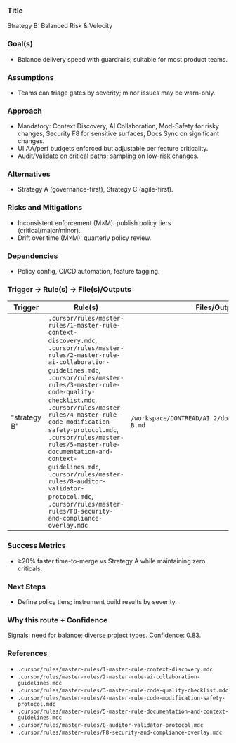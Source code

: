 ### Title
Strategy B: Balanced Risk & Velocity

### Goal(s)
- Balance delivery speed with guardrails; suitable for most product teams.

### Assumptions
- Teams can triage gates by severity; minor issues may be warn-only.

### Approach
- Mandatory: Context Discovery, AI Collaboration, Mod-Safety for risky changes, Security F8 for sensitive surfaces, Docs Sync on significant changes.
- UI AA/perf budgets enforced but adjustable per feature criticality.
- Audit/Validate on critical paths; sampling on low-risk changes.

### Alternatives
- Strategy A (governance-first), Strategy C (agile-first).

### Risks and Mitigations
- Inconsistent enforcement (M×M): publish policy tiers (critical/major/minor).
- Drift over time (M×M): quarterly policy review.

### Dependencies
- Policy config, CI/CD automation, feature tagging.

### Trigger → Rule(s) → File(s)/Outputs
| Trigger | Rule(s) | Files/Outputs | Gates |
|---|---|---|---|
| "strategy B" | `.cursor/rules/master-rules/1-master-rule-context-discovery.mdc`, `.cursor/rules/master-rules/2-master-rule-ai-collaboration-guidelines.mdc`, `.cursor/rules/master-rules/3-master-rule-code-quality-checklist.mdc`, `.cursor/rules/master-rules/4-master-rule-code-modification-safety-protocol.mdc`, `.cursor/rules/master-rules/5-master-rule-documentation-and-context-guidelines.mdc`, `.cursor/rules/master-rules/8-auditor-validator-protocol.mdc`, `.cursor/rules/master-rules/F8-security-and-compliance-overlay.mdc` | `/workspace/DONTREAD/AI_2/docs/proposals/strategy-B.md` | Criticals block; minors warn |

### Success Metrics
- ≥20% faster time-to-merge vs Strategy A while maintaining zero criticals.

### Next Steps
- Define policy tiers; instrument build results by severity.

### Why this route + Confidence
Signals: need for balance; diverse project types. Confidence: 0.83.

### References
- `.cursor/rules/master-rules/1-master-rule-context-discovery.mdc`
- `.cursor/rules/master-rules/2-master-rule-ai-collaboration-guidelines.mdc`
- `.cursor/rules/master-rules/3-master-rule-code-quality-checklist.mdc`
- `.cursor/rules/master-rules/4-master-rule-code-modification-safety-protocol.mdc`
- `.cursor/rules/master-rules/5-master-rule-documentation-and-context-guidelines.mdc`
- `.cursor/rules/master-rules/8-auditor-validator-protocol.mdc`
- `.cursor/rules/master-rules/F8-security-and-compliance-overlay.mdc`
